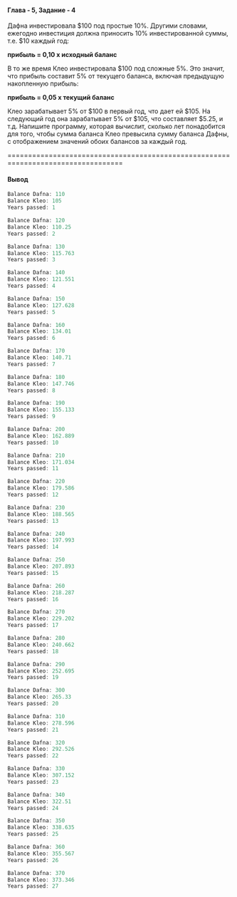 #### Глава - 5, Задание - 4 ####

Дафна инвестировала $100 под простые 10%. Другими словами, ежегодно
инвестиция должна приносить 10% инвестированной суммы, т.е. $10 каждый год:

**прибыль = 0,10 х исходный баланс**

В то же время Клео инвестировала $100 под сложные 5%. Это значит, что прибыль
составит 5% от текущего баланса, включая предыдущую накопленную прибыль:

**прибыль = 0,05 х текущий баланс**

Клео зарабатывает 5% от $100 в первый год, что дает ей $105. На следующий
год она зарабатывает 5% от $105, что составляет $5.25, и т.д. Напишите
программу, которая вычислит, сколько лет понадобится для того, чтобы сумма
баланса Клео превысила сумму баланса Дафны, с отображением значений обоих
балансов за каждый год.

==================================================================================
#### Вывод ####
```objectivec
Balance Dafna: 110
Balance Kleo: 105
Years passed: 1

Balance Dafna: 120
Balance Kleo: 110.25
Years passed: 2

Balance Dafna: 130
Balance Kleo: 115.763
Years passed: 3

Balance Dafna: 140
Balance Kleo: 121.551
Years passed: 4

Balance Dafna: 150
Balance Kleo: 127.628
Years passed: 5

Balance Dafna: 160
Balance Kleo: 134.01
Years passed: 6

Balance Dafna: 170
Balance Kleo: 140.71
Years passed: 7

Balance Dafna: 180
Balance Kleo: 147.746
Years passed: 8

Balance Dafna: 190
Balance Kleo: 155.133
Years passed: 9

Balance Dafna: 200
Balance Kleo: 162.889
Years passed: 10

Balance Dafna: 210
Balance Kleo: 171.034
Years passed: 11

Balance Dafna: 220
Balance Kleo: 179.586
Years passed: 12

Balance Dafna: 230
Balance Kleo: 188.565
Years passed: 13

Balance Dafna: 240
Balance Kleo: 197.993
Years passed: 14

Balance Dafna: 250
Balance Kleo: 207.893
Years passed: 15

Balance Dafna: 260
Balance Kleo: 218.287
Years passed: 16

Balance Dafna: 270
Balance Kleo: 229.202
Years passed: 17

Balance Dafna: 280
Balance Kleo: 240.662
Years passed: 18

Balance Dafna: 290
Balance Kleo: 252.695
Years passed: 19

Balance Dafna: 300
Balance Kleo: 265.33
Years passed: 20

Balance Dafna: 310
Balance Kleo: 278.596
Years passed: 21

Balance Dafna: 320
Balance Kleo: 292.526
Years passed: 22

Balance Dafna: 330
Balance Kleo: 307.152
Years passed: 23

Balance Dafna: 340
Balance Kleo: 322.51
Years passed: 24

Balance Dafna: 350
Balance Kleo: 338.635
Years passed: 25

Balance Dafna: 360
Balance Kleo: 355.567
Years passed: 26

Balance Dafna: 370
Balance Kleo: 373.346
Years passed: 27
```